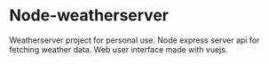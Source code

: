 # Node-weatherserver

Weatherserver project for personal use. Node express server api for fetching weather data. Web user interface made with vuejs.
